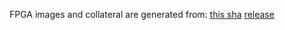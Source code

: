 FPGA images and collateral are generated from:
[this sha](https://github.com/oxidecomputer/quartz/commit/3084a34e3c83f8b45cda7ea428f8fcc8f17484c2)
[release](https://api.github.com/repos/oxidecomputer/quartz/releases/236353095)